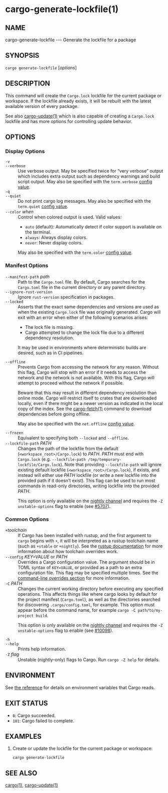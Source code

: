# cargo-generate-lockfile(1)

## NAME

cargo-generate-lockfile --- Generate the lockfile for a package

## SYNOPSIS

`cargo generate-lockfile` [_options_]

## DESCRIPTION

This command will create the `Cargo.lock` lockfile for the current package or
workspace. If the lockfile already exists, it will be rebuilt with the latest
available version of every package.

See also [cargo-update(1)](cargo-update.html) which is also capable of creating a `Cargo.lock`
lockfile and has more options for controlling update behavior.

## OPTIONS

### Display Options

<dl>
<dt class="option-term" id="option-cargo-generate-lockfile--v"><a class="option-anchor" href="#option-cargo-generate-lockfile--v"></a><code>-v</code></dt>
<dt class="option-term" id="option-cargo-generate-lockfile---verbose"><a class="option-anchor" href="#option-cargo-generate-lockfile---verbose"></a><code>--verbose</code></dt>
<dd class="option-desc">Use verbose output. May be specified twice for “very verbose” output which
includes extra output such as dependency warnings and build script output.
May also be specified with the <code>term.verbose</code>
<a href="../reference/config.html">config value</a>.</dd>


<dt class="option-term" id="option-cargo-generate-lockfile--q"><a class="option-anchor" href="#option-cargo-generate-lockfile--q"></a><code>-q</code></dt>
<dt class="option-term" id="option-cargo-generate-lockfile---quiet"><a class="option-anchor" href="#option-cargo-generate-lockfile---quiet"></a><code>--quiet</code></dt>
<dd class="option-desc">Do not print cargo log messages.
May also be specified with the <code>term.quiet</code>
<a href="../reference/config.html">config value</a>.</dd>


<dt class="option-term" id="option-cargo-generate-lockfile---color"><a class="option-anchor" href="#option-cargo-generate-lockfile---color"></a><code>--color</code> <em>when</em></dt>
<dd class="option-desc">Control when colored output is used. Valid values:</p>
<ul>
<li><code>auto</code> (default): Automatically detect if color support is available on the
terminal.</li>
<li><code>always</code>: Always display colors.</li>
<li><code>never</code>: Never display colors.</li>
</ul>
<p>May also be specified with the <code>term.color</code>
<a href="../reference/config.html">config value</a>.</dd>

</dl>

### Manifest Options

<dl>
<dt class="option-term" id="option-cargo-generate-lockfile---manifest-path"><a class="option-anchor" href="#option-cargo-generate-lockfile---manifest-path"></a><code>--manifest-path</code> <em>path</em></dt>
<dd class="option-desc">Path to the <code>Cargo.toml</code> file. By default, Cargo searches for the
<code>Cargo.toml</code> file in the current directory or any parent directory.</dd>


<dt class="option-term" id="option-cargo-generate-lockfile---ignore-rust-version"><a class="option-anchor" href="#option-cargo-generate-lockfile---ignore-rust-version"></a><code>--ignore-rust-version</code></dt>
<dd class="option-desc">Ignore <code>rust-version</code> specification in packages.</dd>


<dt class="option-term" id="option-cargo-generate-lockfile---locked"><a class="option-anchor" href="#option-cargo-generate-lockfile---locked"></a><code>--locked</code></dt>
<dd class="option-desc">Asserts that the exact same dependencies and versions are used as when the
existing <code>Cargo.lock</code> file was originally generated. Cargo will exit with an
error when either of the following scenarios arises:</p>
<ul>
<li>The lock file is missing.</li>
<li>Cargo attempted to change the lock file due to a different dependency resolution.</li>
</ul>
<p>It may be used in environments where deterministic builds are desired,
such as in CI pipelines.</dd>


<dt class="option-term" id="option-cargo-generate-lockfile---offline"><a class="option-anchor" href="#option-cargo-generate-lockfile---offline"></a><code>--offline</code></dt>
<dd class="option-desc">Prevents Cargo from accessing the network for any reason. Without this
flag, Cargo will stop with an error if it needs to access the network and
the network is not available. With this flag, Cargo will attempt to
proceed without the network if possible.</p>
<p>Beware that this may result in different dependency resolution than online
mode. Cargo will restrict itself to crates that are downloaded locally, even
if there might be a newer version as indicated in the local copy of the index.
See the <a href="cargo-fetch.html">cargo-fetch(1)</a> command to download dependencies before going
offline.</p>
<p>May also be specified with the <code>net.offline</code> <a href="../reference/config.html">config value</a>.</dd>


<dt class="option-term" id="option-cargo-generate-lockfile---frozen"><a class="option-anchor" href="#option-cargo-generate-lockfile---frozen"></a><code>--frozen</code></dt>
<dd class="option-desc">Equivalent to specifying both <code>--locked</code> and <code>--offline</code>.</dd>


<dt class="option-term" id="option-cargo-generate-lockfile---lockfile-path"><a class="option-anchor" href="#option-cargo-generate-lockfile---lockfile-path"></a><code>--lockfile-path</code> <em>PATH</em></dt>
<dd class="option-desc">Changes the path of the lockfile from the default (<code>&lt;workspace_root&gt;/Cargo.lock</code>) to <em>PATH</em>. <em>PATH</em> must end with
<code>Cargo.lock</code> (e.g. <code>--lockfile-path /tmp/temporary-lockfile/Cargo.lock</code>). Note that providing
<code>--lockfile-path</code> will ignore existing default lockfile (<code>&lt;workspace_root&gt;/Cargo.lock</code>), if exists, and instead will
either use <em>PATH</em> lockfile (or write a new lockfile into the provided path if it doesn’t exist).
This flag can be used to run most commands in read-only directories, writing lockfile into the provided <em>PATH</em>.</p>
<p>This option is only available on the <a href="https://doc.rust-lang.org/book/appendix-07-nightly-rust.html">nightly
channel</a> and
requires the <code>-Z unstable-options</code> flag to enable (see
<a href="https://github.com/rust-lang/cargo/issues/5707">#5707</a>).</dd>

</dl>

### Common Options

<dl>

<dt class="option-term" id="option-cargo-generate-lockfile-+toolchain"><a class="option-anchor" href="#option-cargo-generate-lockfile-+toolchain"></a><code>+</code><em>toolchain</em></dt>
<dd class="option-desc">If Cargo has been installed with rustup, and the first argument to <code>cargo</code>
begins with <code>+</code>, it will be interpreted as a rustup toolchain name (such
as <code>+stable</code> or <code>+nightly</code>).
See the <a href="https://rust-lang.github.io/rustup/overrides.html">rustup documentation</a>
for more information about how toolchain overrides work.</dd>


<dt class="option-term" id="option-cargo-generate-lockfile---config"><a class="option-anchor" href="#option-cargo-generate-lockfile---config"></a><code>--config</code> <em>KEY=VALUE</em> or <em>PATH</em></dt>
<dd class="option-desc">Overrides a Cargo configuration value. The argument should be in TOML syntax of <code>KEY=VALUE</code>,
or provided as a path to an extra configuration file. This flag may be specified multiple times.
See the <a href="../reference/config.html#command-line-overrides">command-line overrides section</a> for more information.</dd>


<dt class="option-term" id="option-cargo-generate-lockfile--C"><a class="option-anchor" href="#option-cargo-generate-lockfile--C"></a><code>-C</code> <em>PATH</em></dt>
<dd class="option-desc">Changes the current working directory before executing any specified operations. This affects
things like where cargo looks by default for the project manifest (<code>Cargo.toml</code>), as well as
the directories searched for discovering <code>.cargo/config.toml</code>, for example. This option must
appear before the command name, for example <code>cargo -C path/to/my-project build</code>.</p>
<p>This option is only available on the <a href="https://doc.rust-lang.org/book/appendix-07-nightly-rust.html">nightly
channel</a> and
requires the <code>-Z unstable-options</code> flag to enable (see
<a href="https://github.com/rust-lang/cargo/issues/10098">#10098</a>).</dd>


<dt class="option-term" id="option-cargo-generate-lockfile--h"><a class="option-anchor" href="#option-cargo-generate-lockfile--h"></a><code>-h</code></dt>
<dt class="option-term" id="option-cargo-generate-lockfile---help"><a class="option-anchor" href="#option-cargo-generate-lockfile---help"></a><code>--help</code></dt>
<dd class="option-desc">Prints help information.</dd>


<dt class="option-term" id="option-cargo-generate-lockfile--Z"><a class="option-anchor" href="#option-cargo-generate-lockfile--Z"></a><code>-Z</code> <em>flag</em></dt>
<dd class="option-desc">Unstable (nightly-only) flags to Cargo. Run <code>cargo -Z help</code> for details.</dd>


</dl>

## ENVIRONMENT

See [the reference](../reference/environment-variables.html) for
details on environment variables that Cargo reads.

## EXIT STATUS

* `0`: Cargo succeeded.
* `101`: Cargo failed to complete.

## EXAMPLES

1. Create or update the lockfile for the current package or workspace:

       cargo generate-lockfile

## SEE ALSO
[cargo(1)](cargo.html), [cargo-update(1)](cargo-update.html)
